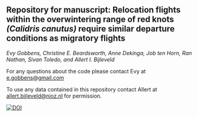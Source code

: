 ## Repository for manuscript: Relocation flights within the overwintering range of red knots _(Calidris canutus)_ require similar departure conditions as migratory flights

_Evy Gobbens, Christine E. Beardsworth, Anne Dekinga, Job ten Horn, Ran Nathan, Sivan Toledo, and Allert I. Bijleveld_

For any questions about the code please contact Evy at e.gobbens@gmail.com

To use any data contained in this repository contact Allert at allert.bijleveld@nioz.nl for permission.

[![DOI](https://zenodo.org/badge/580049026.svg)](https://zenodo.org/badge/latestdoi/580049026)
